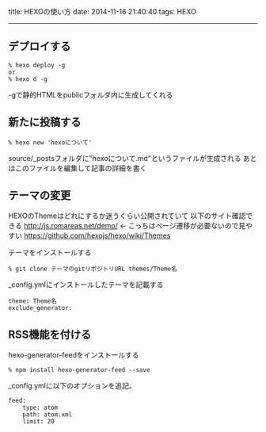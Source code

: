 title: HEXOの使い方
date: 2014-11-16 21:40:40
tags: HEXO

---

## デプロイする
``` shell
% hexo deploy -g
or
% hexo d -g
```
-gで静的HTMLをpublicフォルダ内に生成してくれる

## 新たに投稿する
``` shell
% hexo new 'hexoについて'
```
source/_postsフォルダに"hexoについて.md"というファイルが生成される
あとはこのファイルを編集して記事の詳細を書く

## テーマの変更
HEXOのThemeはどれにするか迷うくらい公開されていて
以下のサイト確認できる
http://js.romareas.net/demo/ ← こっちはページ遷移が必要ないので見やすい
https://github.com/hexojs/hexo/wiki/Themes

テーマをインストールする
``` shell
% git clone テーマのgitリポジトリURL themes/Theme名
```
_config.ymlにインストールしたテーマを記載する
``` shell
theme: Theme名
exclude_generator:
```

## RSS機能を付ける
hexo-generator-feedをインストールする
``` shell
% npm install hexo-generator-feed --save
```

_config.ymlに以下のオプションを追記。
``` shell
feed:
    type: atom
    path: atom.xml
    limit: 20
```
